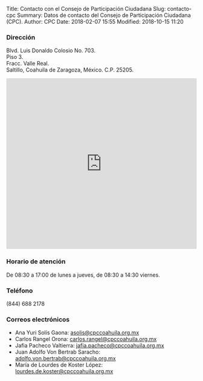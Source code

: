 Title: Contacto con el Consejo de Participación Ciudadana
Slug: contacto-cpc
Summary: Datos de contacto del Consejo de Participación Ciudadana (CPC).
Author: CPC
Date: 2018-02-07 15:55
Modified: 2018-10-15 11:20


### Dirección

Blvd. Luis Donaldo Colosio No. 703.<br>
Piso 3.<br>
Fracc. Valle Real.<br>
Saltillo, Coahuila de Zaragoza, México. C.P. 25205.

<iframe src="https://www.google.com/maps/embed?pb=!1m18!1m12!1m3!1d900.507881721739!2d-100.9609031707714!3d25.470622709742976!2m3!1f0!2f0!3f0!3m2!1i1024!2i768!4f13.1!3m3!1m2!1s0x86881331ebb6aadd%3A0x2c4069ae06e6a973!2sSecretar%C3%ADa+Ejecutiva+del+Sistema+Anticorrupci%C3%B3n+del+Estado+de+Coahuila+de+Zaragoza!5e0!3m2!1ses!2smx!4v1535554697101" width="100%" height="450" frameborder="0" style="border:0" allowfullscreen></iframe>

### Horario de atención

De 08:30 a 17:00 de lunes a jueves, de 08:30 a 14:30 viernes.

### Teléfono

(844) 688 2178

### Correos electrónicos

* Ana Yuri Solís Gaona: <asolis@cpccoahuila.org.mx>
* Carlos Rangel Orona: <carlos.rangel@cpccoahuila.org.mx>
* Jafia Pacheco Valtierra: <jafia.pacheco@cpccoahuila.org.mx>
* Juan Adolfo Von Bertrab Saracho: <adolfo.von.bertrab@cpccoahuila.org.mx>
* María de Lourdes de Koster López: <lourdes.de.koster@cpccoahuila.org.mx>
